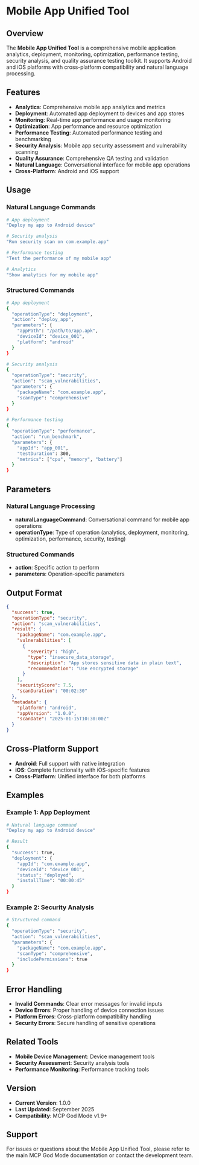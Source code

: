 # Mobile App Unified Tool

## Overview
The **Mobile App Unified Tool** is a comprehensive mobile application analytics, deployment, monitoring, optimization, performance testing, security analysis, and quality assurance testing toolkit. It supports Android and iOS platforms with cross-platform compatibility and natural language processing.

## Features
- **Analytics**: Comprehensive mobile app analytics and metrics
- **Deployment**: Automated app deployment to devices and app stores
- **Monitoring**: Real-time app performance and usage monitoring
- **Optimization**: App performance and resource optimization
- **Performance Testing**: Automated performance testing and benchmarking
- **Security Analysis**: Mobile app security assessment and vulnerability scanning
- **Quality Assurance**: Comprehensive QA testing and validation
- **Natural Language**: Conversational interface for mobile app operations
- **Cross-Platform**: Android and iOS support

## Usage

### Natural Language Commands
```bash
# App deployment
"Deploy my app to Android device"

# Security analysis
"Run security scan on com.example.app"

# Performance testing
"Test the performance of my mobile app"

# Analytics
"Show analytics for my mobile app"
```

### Structured Commands
```bash
# App deployment
{
  "operationType": "deployment",
  "action": "deploy_app",
  "parameters": {
    "appPath": "/path/to/app.apk",
    "deviceId": "device_001",
    "platform": "android"
  }
}

# Security analysis
{
  "operationType": "security",
  "action": "scan_vulnerabilities",
  "parameters": {
    "packageName": "com.example.app",
    "scanType": "comprehensive"
  }
}

# Performance testing
{
  "operationType": "performance",
  "action": "run_benchmark",
  "parameters": {
    "appId": "app_001",
    "testDuration": 300,
    "metrics": ["cpu", "memory", "battery"]
  }
}
```

## Parameters

### Natural Language Processing
- **naturalLanguageCommand**: Conversational command for mobile app operations
- **operationType**: Type of operation (analytics, deployment, monitoring, optimization, performance, security, testing)

### Structured Commands
- **action**: Specific action to perform
- **parameters**: Operation-specific parameters

## Output Format
```json
{
  "success": true,
  "operationType": "security",
  "action": "scan_vulnerabilities",
  "result": {
    "packageName": "com.example.app",
    "vulnerabilities": [
      {
        "severity": "high",
        "type": "insecure_data_storage",
        "description": "App stores sensitive data in plain text",
        "recommendation": "Use encrypted storage"
      }
    ],
    "securityScore": 7.5,
    "scanDuration": "00:02:30"
  },
  "metadata": {
    "platform": "android",
    "appVersion": "1.0.0",
    "scanDate": "2025-01-15T10:30:00Z"
  }
}
```

## Cross-Platform Support
- **Android**: Full support with native integration
- **iOS**: Complete functionality with iOS-specific features
- **Cross-Platform**: Unified interface for both platforms

## Examples

### Example 1: App Deployment
```bash
# Natural language command
"Deploy my app to Android device"

# Result
{
  "success": true,
  "deployment": {
    "appId": "com.example.app",
    "deviceId": "device_001",
    "status": "deployed",
    "installTime": "00:00:45"
  }
}
```

### Example 2: Security Analysis
```bash
# Structured command
{
  "operationType": "security",
  "action": "scan_vulnerabilities",
  "parameters": {
    "packageName": "com.example.app",
    "scanType": "comprehensive",
    "includePermissions": true
  }
}
```

## Error Handling
- **Invalid Commands**: Clear error messages for invalid inputs
- **Device Errors**: Proper handling of device connection issues
- **Platform Errors**: Cross-platform compatibility handling
- **Security Errors**: Secure handling of sensitive operations

## Related Tools
- **Mobile Device Management**: Device management tools
- **Security Assessment**: Security analysis tools
- **Performance Monitoring**: Performance tracking tools

## Version
- **Current Version**: 1.0.0
- **Last Updated**: September 2025
- **Compatibility**: MCP God Mode v1.9+

## Support
For issues or questions about the Mobile App Unified Tool, please refer to the main MCP God Mode documentation or contact the development team.
